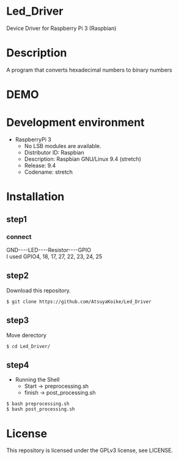 # Led_Driver
Device Driver for Raspberry Pi 3 (Raspbian)

# Description
A program that converts hexadecimal numbers to binary numbers

# DEMO

# Development environment
- RaspberryPi 3
  - No LSB modules are available.
  - Distributor ID: Raspbian
  - Description:    Raspbian GNU/Linux 9.4 (stretch)
  - Release:        9.4
  - Codename:       stretch

# Installation
## step1
### connect
GND----LED----Resistor----GPIO <br>
I used GPIO4, 18, 17, 27, 22, 23, 24, 25

## step2
Download this repository.
```
$ git clone https://github.com/AtsuyaKoike/Led_Driver
```
## step3
Move derectory
```
$ cd Led_Driver/
```
## step4
- Running the Shell
  - Start -> preprocessing.sh
  - finish -> post_processing.sh
```
$ bash preprocessing.sh
$ bash post_processing.sh
```

# License
This repository is licensed under the GPLv3 license, see LICENSE.

